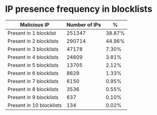 # IP presence frequency in blocklists
| Malicious IP | Number of IPs | % |
|----|----|----|
| Present in 1 blocklist | 251347 | 38.87% |
| Present in 2 blocklists | 290714 | 44.96% |
| Present in 3 blocklists | 47178 | 7.30% |
| Present in 4 blocklists | 24609 | 3.81% |
| Present in 5 blocklists | 13705 | 2.12% |
| Present in 6 blocklists | 8629 | 1.33% |
| Present in 7 blocklists | 6150 | 0.95% |
| Present in 8 blocklists | 3536 | 0.55% |
| Present in 9 blocklists | 637 | 0.10% |
| Present in 10 blocklists | 134 | 0.02% |
